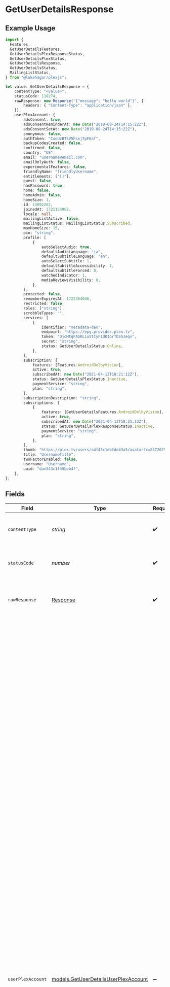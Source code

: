 # GetUserDetailsResponse

## Example Usage

```typescript
import {
  Features,
  GetUserDetailsFeatures,
  GetUserDetailsPlexResponseStatus,
  GetUserDetailsPlexStatus,
  GetUserDetailsResponse,
  GetUserDetailsStatus,
  MailingListStatus,
} from "@lukehagar/plexjs";

let value: GetUserDetailsResponse = {
    contentType: "<value>",
    statusCode: 118274,
    rawResponse: new Response('{"message": "hello world"}', {
        headers: { "Content-Type": "application/json" },
    }),
    userPlexAccount: {
        adsConsent: true,
        adsConsentReminderAt: new Date("2019-08-24T14:15:22Z"),
        adsConsentSetAt: new Date("2019-08-24T14:15:22Z"),
        anonymous: false,
        authToken: "CxoUzBTSV5hsxjTpFKaf",
        backupCodesCreated: false,
        confirmed: false,
        country: "US",
        email: "username@email.com",
        emailOnlyAuth: false,
        experimentalFeatures: false,
        friendlyName: "friendlyUsername",
        entitlements: ["[]"],
        guest: false,
        hasPassword: true,
        home: false,
        homeAdmin: false,
        homeSize: 1,
        id: 13692262,
        joinedAt: 1721154902,
        locale: null,
        mailingListActive: false,
        mailingListStatus: MailingListStatus.Subscribed,
        maxHomeSize: 15,
        pin: "string",
        profile: [
            {
                autoSelectAudio: true,
                defaultAudioLanguage: "ja",
                defaultSubtitleLanguage: "en",
                autoSelectSubtitle: 1,
                defaultSubtitleAccessibility: 1,
                defaultSubtitleForced: 0,
                watchedIndicator: 1,
                mediaReviewsVisibility: 0,
            },
        ],
        protected: false,
        rememberExpiresAt: 1722364046,
        restricted: false,
        roles: ["string"],
        scrobbleTypes: "",
        services: [
            {
                identifier: "metadata-dev",
                endpoint: "https://epg.provider.plex.tv",
                token: "DjoMtqFAGRL1uVtCyF1dKIorTbShJeqv",
                secret: "string",
                status: GetUserDetailsStatus.Online,
            },
        ],
        subscription: {
            features: [Features.AndroidDolbyVision],
            active: true,
            subscribedAt: new Date("2021-04-12T18:21:12Z"),
            status: GetUserDetailsPlexStatus.Inactive,
            paymentService: "string",
            plan: "string",
        },
        subscriptionDescription: "string",
        subscriptions: [
            {
                features: [GetUserDetailsFeatures.AndroidDolbyVision],
                active: true,
                subscribedAt: new Date("2021-04-12T18:21:12Z"),
                status: GetUserDetailsPlexResponseStatus.Inactive,
                paymentService: "string",
                plan: "string",
            },
        ],
        thumb: "https://plex.tv/users/a4f43c1ebfde43a5/avatar?c=8372075101",
        title: "UsernameTitle",
        twoFactorEnabled: false,
        username: "Username",
        uuid: "dae343c1f45beb4f",
    },
};
```

## Fields

| Field                                                                                                                                                                                                                                                                                                                                                                                                                                                                                                                                                                                                                                                                                                                                                                                                                                                                                                                                                                                                                                                                                                                                                                                                                                                                                                                                                                                                                                                                                                                                                                                                                                                                                                                                                                                                                                                                                                                                                                                                                                                                                                                                                                                                                                         | Type                                                                                                                                                                                                                                                                                                                                                                                                                                                                                                                                                                                                                                                                                                                                                                                                                                                                                                                                                                                                                                                                                                                                                                                                                                                                                                                                                                                                                                                                                                                                                                                                                                                                                                                                                                                                                                                                                                                                                                                                                                                                                                                                                                                                                                          | Required                                                                                                                                                                                                                                                                                                                                                                                                                                                                                                                                                                                                                                                                                                                                                                                                                                                                                                                                                                                                                                                                                                                                                                                                                                                                                                                                                                                                                                                                                                                                                                                                                                                                                                                                                                                                                                                                                                                                                                                                                                                                                                                                                                                                                                      | Description                                                                                                                                                                                                                                                                                                                                                                                                                                                                                                                                                                                                                                                                                                                                                                                                                                                                                                                                                                                                                                                                                                                                                                                                                                                                                                                                                                                                                                                                                                                                                                                                                                                                                                                                                                                                                                                                                                                                                                                                                                                                                                                                                                                                                                   | Example                                                                                                                                                                                                                                                                                                                                                                                                                                                                                                                                                                                                                                                                                                                                                                                                                                                                                                                                                                                                                                                                                                                                                                                                                                                                                                                                                                                                                                                                                                                                                                                                                                                                                                                                                                                                                                                                                                                                                                                                                                                                                                                                                                                                                                       |
| --------------------------------------------------------------------------------------------------------------------------------------------------------------------------------------------------------------------------------------------------------------------------------------------------------------------------------------------------------------------------------------------------------------------------------------------------------------------------------------------------------------------------------------------------------------------------------------------------------------------------------------------------------------------------------------------------------------------------------------------------------------------------------------------------------------------------------------------------------------------------------------------------------------------------------------------------------------------------------------------------------------------------------------------------------------------------------------------------------------------------------------------------------------------------------------------------------------------------------------------------------------------------------------------------------------------------------------------------------------------------------------------------------------------------------------------------------------------------------------------------------------------------------------------------------------------------------------------------------------------------------------------------------------------------------------------------------------------------------------------------------------------------------------------------------------------------------------------------------------------------------------------------------------------------------------------------------------------------------------------------------------------------------------------------------------------------------------------------------------------------------------------------------------------------------------------------------------------------------------------- | --------------------------------------------------------------------------------------------------------------------------------------------------------------------------------------------------------------------------------------------------------------------------------------------------------------------------------------------------------------------------------------------------------------------------------------------------------------------------------------------------------------------------------------------------------------------------------------------------------------------------------------------------------------------------------------------------------------------------------------------------------------------------------------------------------------------------------------------------------------------------------------------------------------------------------------------------------------------------------------------------------------------------------------------------------------------------------------------------------------------------------------------------------------------------------------------------------------------------------------------------------------------------------------------------------------------------------------------------------------------------------------------------------------------------------------------------------------------------------------------------------------------------------------------------------------------------------------------------------------------------------------------------------------------------------------------------------------------------------------------------------------------------------------------------------------------------------------------------------------------------------------------------------------------------------------------------------------------------------------------------------------------------------------------------------------------------------------------------------------------------------------------------------------------------------------------------------------------------------------------- | --------------------------------------------------------------------------------------------------------------------------------------------------------------------------------------------------------------------------------------------------------------------------------------------------------------------------------------------------------------------------------------------------------------------------------------------------------------------------------------------------------------------------------------------------------------------------------------------------------------------------------------------------------------------------------------------------------------------------------------------------------------------------------------------------------------------------------------------------------------------------------------------------------------------------------------------------------------------------------------------------------------------------------------------------------------------------------------------------------------------------------------------------------------------------------------------------------------------------------------------------------------------------------------------------------------------------------------------------------------------------------------------------------------------------------------------------------------------------------------------------------------------------------------------------------------------------------------------------------------------------------------------------------------------------------------------------------------------------------------------------------------------------------------------------------------------------------------------------------------------------------------------------------------------------------------------------------------------------------------------------------------------------------------------------------------------------------------------------------------------------------------------------------------------------------------------------------------------------------------------- | --------------------------------------------------------------------------------------------------------------------------------------------------------------------------------------------------------------------------------------------------------------------------------------------------------------------------------------------------------------------------------------------------------------------------------------------------------------------------------------------------------------------------------------------------------------------------------------------------------------------------------------------------------------------------------------------------------------------------------------------------------------------------------------------------------------------------------------------------------------------------------------------------------------------------------------------------------------------------------------------------------------------------------------------------------------------------------------------------------------------------------------------------------------------------------------------------------------------------------------------------------------------------------------------------------------------------------------------------------------------------------------------------------------------------------------------------------------------------------------------------------------------------------------------------------------------------------------------------------------------------------------------------------------------------------------------------------------------------------------------------------------------------------------------------------------------------------------------------------------------------------------------------------------------------------------------------------------------------------------------------------------------------------------------------------------------------------------------------------------------------------------------------------------------------------------------------------------------------------------------- | --------------------------------------------------------------------------------------------------------------------------------------------------------------------------------------------------------------------------------------------------------------------------------------------------------------------------------------------------------------------------------------------------------------------------------------------------------------------------------------------------------------------------------------------------------------------------------------------------------------------------------------------------------------------------------------------------------------------------------------------------------------------------------------------------------------------------------------------------------------------------------------------------------------------------------------------------------------------------------------------------------------------------------------------------------------------------------------------------------------------------------------------------------------------------------------------------------------------------------------------------------------------------------------------------------------------------------------------------------------------------------------------------------------------------------------------------------------------------------------------------------------------------------------------------------------------------------------------------------------------------------------------------------------------------------------------------------------------------------------------------------------------------------------------------------------------------------------------------------------------------------------------------------------------------------------------------------------------------------------------------------------------------------------------------------------------------------------------------------------------------------------------------------------------------------------------------------------------------------------------- |
| `contentType`                                                                                                                                                                                                                                                                                                                                                                                                                                                                                                                                                                                                                                                                                                                                                                                                                                                                                                                                                                                                                                                                                                                                                                                                                                                                                                                                                                                                                                                                                                                                                                                                                                                                                                                                                                                                                                                                                                                                                                                                                                                                                                                                                                                                                                 | *string*                                                                                                                                                                                                                                                                                                                                                                                                                                                                                                                                                                                                                                                                                                                                                                                                                                                                                                                                                                                                                                                                                                                                                                                                                                                                                                                                                                                                                                                                                                                                                                                                                                                                                                                                                                                                                                                                                                                                                                                                                                                                                                                                                                                                                                      | :heavy_check_mark:                                                                                                                                                                                                                                                                                                                                                                                                                                                                                                                                                                                                                                                                                                                                                                                                                                                                                                                                                                                                                                                                                                                                                                                                                                                                                                                                                                                                                                                                                                                                                                                                                                                                                                                                                                                                                                                                                                                                                                                                                                                                                                                                                                                                                            | HTTP response content type for this operation                                                                                                                                                                                                                                                                                                                                                                                                                                                                                                                                                                                                                                                                                                                                                                                                                                                                                                                                                                                                                                                                                                                                                                                                                                                                                                                                                                                                                                                                                                                                                                                                                                                                                                                                                                                                                                                                                                                                                                                                                                                                                                                                                                                                 |                                                                                                                                                                                                                                                                                                                                                                                                                                                                                                                                                                                                                                                                                                                                                                                                                                                                                                                                                                                                                                                                                                                                                                                                                                                                                                                                                                                                                                                                                                                                                                                                                                                                                                                                                                                                                                                                                                                                                                                                                                                                                                                                                                                                                                               |
| `statusCode`                                                                                                                                                                                                                                                                                                                                                                                                                                                                                                                                                                                                                                                                                                                                                                                                                                                                                                                                                                                                                                                                                                                                                                                                                                                                                                                                                                                                                                                                                                                                                                                                                                                                                                                                                                                                                                                                                                                                                                                                                                                                                                                                                                                                                                  | *number*                                                                                                                                                                                                                                                                                                                                                                                                                                                                                                                                                                                                                                                                                                                                                                                                                                                                                                                                                                                                                                                                                                                                                                                                                                                                                                                                                                                                                                                                                                                                                                                                                                                                                                                                                                                                                                                                                                                                                                                                                                                                                                                                                                                                                                      | :heavy_check_mark:                                                                                                                                                                                                                                                                                                                                                                                                                                                                                                                                                                                                                                                                                                                                                                                                                                                                                                                                                                                                                                                                                                                                                                                                                                                                                                                                                                                                                                                                                                                                                                                                                                                                                                                                                                                                                                                                                                                                                                                                                                                                                                                                                                                                                            | HTTP response status code for this operation                                                                                                                                                                                                                                                                                                                                                                                                                                                                                                                                                                                                                                                                                                                                                                                                                                                                                                                                                                                                                                                                                                                                                                                                                                                                                                                                                                                                                                                                                                                                                                                                                                                                                                                                                                                                                                                                                                                                                                                                                                                                                                                                                                                                  |                                                                                                                                                                                                                                                                                                                                                                                                                                                                                                                                                                                                                                                                                                                                                                                                                                                                                                                                                                                                                                                                                                                                                                                                                                                                                                                                                                                                                                                                                                                                                                                                                                                                                                                                                                                                                                                                                                                                                                                                                                                                                                                                                                                                                                               |
| `rawResponse`                                                                                                                                                                                                                                                                                                                                                                                                                                                                                                                                                                                                                                                                                                                                                                                                                                                                                                                                                                                                                                                                                                                                                                                                                                                                                                                                                                                                                                                                                                                                                                                                                                                                                                                                                                                                                                                                                                                                                                                                                                                                                                                                                                                                                                 | [Response](https://developer.mozilla.org/en-US/docs/Web/API/Response)                                                                                                                                                                                                                                                                                                                                                                                                                                                                                                                                                                                                                                                                                                                                                                                                                                                                                                                                                                                                                                                                                                                                                                                                                                                                                                                                                                                                                                                                                                                                                                                                                                                                                                                                                                                                                                                                                                                                                                                                                                                                                                                                                                         | :heavy_check_mark:                                                                                                                                                                                                                                                                                                                                                                                                                                                                                                                                                                                                                                                                                                                                                                                                                                                                                                                                                                                                                                                                                                                                                                                                                                                                                                                                                                                                                                                                                                                                                                                                                                                                                                                                                                                                                                                                                                                                                                                                                                                                                                                                                                                                                            | Raw HTTP response; suitable for custom response parsing                                                                                                                                                                                                                                                                                                                                                                                                                                                                                                                                                                                                                                                                                                                                                                                                                                                                                                                                                                                                                                                                                                                                                                                                                                                                                                                                                                                                                                                                                                                                                                                                                                                                                                                                                                                                                                                                                                                                                                                                                                                                                                                                                                                       |                                                                                                                                                                                                                                                                                                                                                                                                                                                                                                                                                                                                                                                                                                                                                                                                                                                                                                                                                                                                                                                                                                                                                                                                                                                                                                                                                                                                                                                                                                                                                                                                                                                                                                                                                                                                                                                                                                                                                                                                                                                                                                                                                                                                                                               |
| `userPlexAccount`                                                                                                                                                                                                                                                                                                                                                                                                                                                                                                                                                                                                                                                                                                                                                                                                                                                                                                                                                                                                                                                                                                                                                                                                                                                                                                                                                                                                                                                                                                                                                                                                                                                                                                                                                                                                                                                                                                                                                                                                                                                                                                                                                                                                                             | [models.GetUserDetailsUserPlexAccount](../models/getuserdetailsuserplexaccount.md)                                                                                                                                                                                                                                                                                                                                                                                                                                                                                                                                                                                                                                                                                                                                                                                                                                                                                                                                                                                                                                                                                                                                                                                                                                                                                                                                                                                                                                                                                                                                                                                                                                                                                                                                                                                                                                                                                                                                                                                                                                                                                                                                                            | :heavy_minus_sign:                                                                                                                                                                                                                                                                                                                                                                                                                                                                                                                                                                                                                                                                                                                                                                                                                                                                                                                                                                                                                                                                                                                                                                                                                                                                                                                                                                                                                                                                                                                                                                                                                                                                                                                                                                                                                                                                                                                                                                                                                                                                                                                                                                                                                            | Logged in user details                                                                                                                                                                                                                                                                                                                                                                                                                                                                                                                                                                                                                                                                                                                                                                                                                                                                                                                                                                                                                                                                                                                                                                                                                                                                                                                                                                                                                                                                                                                                                                                                                                                                                                                                                                                                                                                                                                                                                                                                                                                                                                                                                                                                                        | {<br/>"adsConsent": true,<br/>"adsConsentReminderAt": "2019-08-24T14:15:22Z",<br/>"adsConsentSetAt": "2019-08-24T14:15:22Z",<br/>"anonymous": false,<br/>"authToken": "CxoUzBTSV5hsxjTpFKaf",<br/>"backupCodesCreated": false,<br/>"confirmed": false,<br/>"country": "US",<br/>"email": "username@email.com",<br/>"emailOnlyAuth": false,<br/>"experimentalFeatures": false,<br/>"friendlyName": "friendlyUsername",<br/>"entitlements": [],<br/>"guest": false,<br/>"hasPassword": true,<br/>"home": false,<br/>"homeAdmin": false,<br/>"homeSize": 1,<br/>"id": 13692262,<br/>"joinedAt": 1721154902,<br/>"locale": null,<br/>"mailingListActive": false,<br/>"mailingListStatus": "subscribed",<br/>"maxHomeSize": 15,<br/>"pastSubscriptions": [<br/>{<br/>"id": "string",<br/>"mode": "string",<br/>"renewsAt": "string",<br/>"endsAt": "1556281940",<br/>"canceled": "0",<br/>"gracePeriod": "0",<br/>"onHold": "0",<br/>"canReactivate": "0",<br/>"canUpgrade": "0",<br/>"canDowngrade": "0",<br/>"canConvert": "0",<br/>"type": "plexpass",<br/>"transfer": "string",<br/>"state": "ended",<br/>"billing": [<br/>{<br/>"internalPaymentMethod": "string",<br/>"paymentMethodId": "string"<br/>}<br/>]<br/>}<br/>],<br/>"pin": "string",<br/>"profile": [<br/>{<br/>"autoSelectAudio": true,<br/>"defaultAudioLanguage": "ja",<br/>"defaultSubtitleLanguage": "en",<br/>"autoSelectSubtitle": 1,<br/>"defaultSubtitleAccessibility": 1,<br/>"defaultSubtitleForced": 0,<br/>"watchedIndicator": 1,<br/>"mediaReviewsVisibility": 0<br/>}<br/>],<br/>"protected": false,<br/>"rememberExpiresAt": 1722364046,<br/>"restricted": false,<br/>"roles": [<br/>"string"<br/>],<br/>"scrobbleTypes": "",<br/>"services": [<br/>{<br/>"identifier": "metadata-dev",<br/>"endpoint": "https://epg.provider.plex.tv",<br/>"token": "DjoMtqFAGRL1uVtCyF1dKIorTbShJeqv",<br/>"secret": "string",<br/>"status": "online"<br/>}<br/>],<br/>"subscription": {<br/>"features": [<br/>"Android - Dolby Vision"<br/>],<br/>"active": true,<br/>"subscribedAt": "2021-04-12T18:21:12Z",<br/>"status": "Inactive",<br/>"paymentService": "string",<br/>"plan": "string"<br/>},<br/>"subscriptionDescription": "string",<br/>"subscriptions": [<br/>{<br/>"features": [<br/>"Android - Dolby Vision"<br/>],<br/>"active": true,<br/>"subscribedAt": "2021-04-12T18:21:12Z",<br/>"status": "Inactive",<br/>"paymentService": "string",<br/>"plan": "string"<br/>}<br/>],<br/>"thumb": "https://plex.tv/users/a4f43c1ebfde43a5/avatar?c=8372075101",<br/>"title": "UsernameTitle",<br/>"trials": [<br/>{}<br/>],<br/>"twoFactorEnabled": false,<br/>"username": "Username",<br/>"uuid": "dae343c1f45beb4f"<br/>} |
